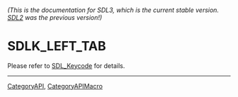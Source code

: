 ###### (This is the documentation for SDL3, which is the current stable version. [SDL2](https://wiki.libsdl.org/SDL2/) was the previous version!)
# SDLK_LEFT_TAB

Please refer to [SDL_Keycode](SDL_Keycode) for details.

----
[CategoryAPI](CategoryAPI), [CategoryAPIMacro](CategoryAPIMacro)

